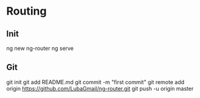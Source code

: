 # Routing

## Init
ng new ng-router
ng serve

## Git
git init
git add README.md
git commit -m "first commit"
git remote add origin https://github.com/LubaGmail/ng-router.git
git push -u origin master

